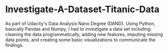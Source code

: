 # Investigate-A-Dataset-Titanic-Data
As part of Udacity's Data Analysis Nano Degree (DAND). Using Python, basically Pandas and Numpy, I had to investigate a data set including: cleaning the data programmatically, adding new features, imputing missing data points, and creating some basic visualizations to communicate the findings. 
